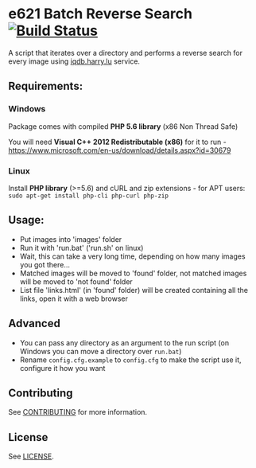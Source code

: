 # e621 Batch Reverse Search [![Build Status](https://travis-ci.org/jacklul/e621-Batch-Reverse-Search.svg?branch=master)](https://travis-ci.org/jacklul/e621-Batch-Reverse-Search)

A script that iterates over a directory and performs a reverse search for every image using [iqdb.harry.lu](http://iqdb.harry.lu/) service.

## Requirements:

### Windows

Package comes with compiled **PHP 5.6 library** (x86 Non Thread Safe)

You will need **Visual C++ 2012 Redistributable (x86)** for it to run - https://www.microsoft.com/en-us/download/details.aspx?id=30679

### Linux

Install **PHP library** (>=5.6) and cURL and zip extensions - for APT users: `sudo apt-get install php-cli php-curl php-zip`

## Usage:
- Put images into 'images' folder
- Run it with 'run.bat' ('run.sh' on linux)
- Wait, this can take a very long time, depending on how many images you got there...
- Matched images will be moved to 'found' folder, not matched images will be moved to 'not found' folder
- List file 'links.html' (in 'found' folder) will be created containing all the links, open it with a web browser

## Advanced
- You can pass any directory as an argument to the run script (on Windows you can move a directory over `run.bat`)
- Rename `config.cfg.example` to `config.cfg` to make the script use it, configure it how you want

## Contributing

See [CONTRIBUTING](https://github.com/jacklul/e621-Batch-Reverse-Search/blob/master/CONTRIBUTING.md) for more information.

## License

See [LICENSE](https://github.com/jacklul/e621-Batch-Reverse-Search/blob/master/LICENSE.md).
